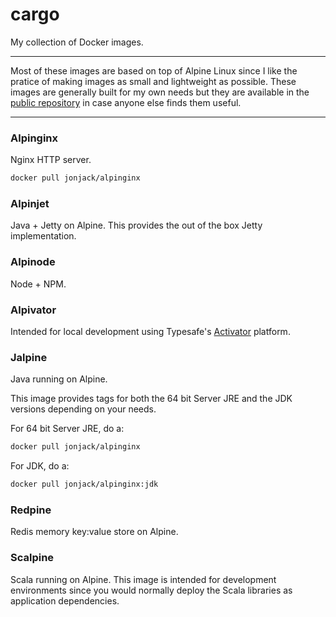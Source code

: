 # cargo

My collection of Docker images.

---

Most of these images are based on top of Alpine Linux since I like the pratice of making images as small and lightweight as possible. These images are generally built for my own needs but they are available in the [public repository](https://hub.docker.com/u/jonjack/) in case anyone else finds them useful. 

---

### Alpinginx

Nginx HTTP server.

```bash
docker pull jonjack/alpinginx
```

### Alpinjet

Java + Jetty on Alpine. This provides the out of the box Jetty implementation.


### Alpinode

Node + NPM.


### Alpivator

Intended for local development using Typesafe's [Activator](http://www.typesafe.com/activator/download) platform.


### Jalpine

Java running on Alpine.

This image provides tags for both the 64 bit Server JRE and the JDK versions depending on your needs.

For 64 bit Server JRE, do a:

```bash
docker pull jonjack/alpinginx
```

For JDK, do a:

```bash
docker pull jonjack/alpinginx:jdk
```

### Redpine

Redis memory key:value store on Alpine.


### Scalpine

Scala running on Alpine. This image is intended for development environments since you would normally deploy the Scala libraries as application dependencies.
